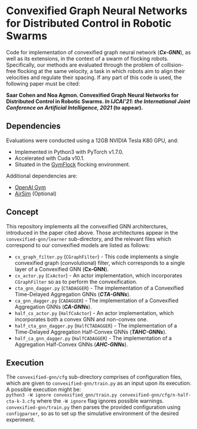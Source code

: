 # Convexified Graph Neural Networks for Distributed Control in Robotic Swarms
Code for implementation of convexified graph neural network (**<em>Cx-GNN</em>**), as well as its extensions, in the context of a swarm of flocking robots. Specifically, our methods are evaluated through the problem of collision-free flocking at the same velocity, a task in which robots aim to align their velocities and regulate their spacing. 
If any part of this code is used, the following paper must be cited: 

**Saar Cohen and Noa Agmon. Convexified Graph Neural Networks for Distributed Control in Robotic Swarms. <em>In IJCAI'21: the International Joint Conference on Artificial Intelligence, 2021</em> (to appear).**

## Dependencies
Evaluations were conducted using a 12GB NVIDIA Tesla K80 GPU, and:
- Implemented in Python3 with PyTorch v1.7.0.
- Accelerated with Cuda v10.1.
- Situated in the [GymFlock](https://github.com/katetolstaya/gym-flock) flocking environment.

Additional dependencies are:
- [OpenAI Gym](https://github.com/openai/gym)
- [AirSim](https://github.com/openai/gym) (Optional)

## Concept
This repository implements all the convexified GNN architerctures, introduced in the paper cited above. Those architectures appear in the `convexified-gnn/learner` sub-directory, and the relevant files which correspond to our convexified models are listed as follows:
- `cx_graph_filter.py` (`CGraphFilter`) - This code implements a single convexified graph (convolutional) filter, which corresponds to a single layer of a Convexified GNN (**Cx-GNN**).
- `cx_actor.py` (`CxActor`) - An actor implementation, which incorporates `CGraphFilter` so as to perform the convexification.
- `cta_gnn_dagger.py` (`CTADAGGER`) - The implementation of a Convexified Time-Delayed Aggregation GNNs (**<em>CTA-GNNs</em>**).
- `ca_gnn_dagger.py` (`CADAGGER`) - The implementation of a Convexified Aggregation GNNs (**<em>CA-GNNs</em>**).
- `half_cx_actor.py` (`HalfCxActor`) - An actor implementation, which incorporates both a convex GNN and non-convex one.
- `half_cta_gnn_dagger.py` (`HalfCTADAGGER`) - The implementation of a Time-Delayed Aggregation Half-Convex GNNs (**<em>TAHC-GNNs</em>**).
- `half_ca_gnn_dagger.py` (`HalfCADAGGER`) - The implementation of a Aggregation Half-Convex GNNs (**<em>AHC-GNNs</em>**).

## Execution
The `convexified-gnn/cfg` sub-directory comprises of configuration files, which are given to `convexified-gnn/train.py` as an input upon its execution. A possible execution might be:  
`python3 -W ignore convexified_gnn/train.py convexified-gnn/cfg/n-half-cta-k-3.cfg`
where the `-W ignore` flag ignores possible warnings. `convexified-gnn/train.py` then parses the provided configuration using `configparser`, so as to set up the simulative environment of the desired experiment.
